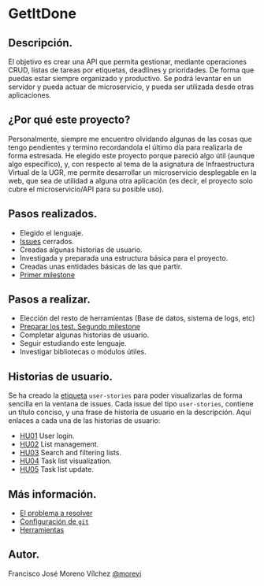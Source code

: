 # GetItDone

## Descripción.
El objetivo es crear una API que permita gestionar, mediante operaciones CRUD, listas de tareas por etiquetas, deadlines y prioridades. De forma que puedas estar siempre organizado y productivo. Se podrá levantar en un servidor y pueda actuar de microservicio, y pueda ser utilizada desde otras aplicaciones.

## ¿Por qué este proyecto?
Personalmente, siempre me encuentro olvidando algunas de las cosas que tengo pendientes y termino recordandola el último día para realizarla de forma estresada. He elegido este proyecto porque pareció algo útil (aunque algo específico), y, con respecto al tema de la asignatura de Infraestructura Virtual de la UGR, me permite desarrollar un microservicio desplegable en la web, que sea de utilidad a alguna otra aplicación (es decir, el proyecto solo cubre el microservicio/API para su posible uso).

## Pasos realizados.
 - Elegido el lenguaje.
 - [Issues](https://github.com/morevi/GetItDone/issues?closed=1) cerrados.
 - Creadas algunas historias de usuario.
 - Investigada y preparada una estructura básica para el proyecto.
 - Creadas unas entidades básicas de las que partir.
 - [Primer milestone](https://github.com/morevi/GetItDone/milestone/1?closed=1)

## Pasos a realizar.
 - Elección del resto de herramientas (Base de datos, sistema de logs, etc)
 - [Preparar los test. Segundo milestone](https://github.com/morevi/GetItDone/milestone/2)
 - Completar algunas historias de usuario.
 - Seguir estudiando este lenguaje.
 - Investigar bibliotecas o módulos útiles.

## Historias de usuario.
Se ha creado la [etiqueta]() `user-stories` para poder visualizarlas de forma sencilla en la ventana de issues.
Cada issue del tipo `user-stories`, contiene un título conciso, y una frase de historia de usuario en la descripción.
Aquí enlaces a cada una de las historias de usuario:
 - [HU01](https://github.com/morevi/GetItDone/issues/1) User login. 
 - [HU02](https://github.com/morevi/GetItDone/issues/2) List management. 
 - [HU03](https://github.com/morevi/GetItDone/issues/3) Search and filtering lists. 
 - [HU04](https://github.com/morevi/GetItDone/issues/4) Task list visualization. 
 - [HU05](https://github.com/morevi/GetItDone/issues/5) Task list update. 

## Más información.
 - [El problema a resolver](docs/problemDescription.md)
 - [Configuración de `git`](docs/git.md)
 - [Herramientas](docs/tools.md)

## Autor.
Francisco José Moreno Vílchez [@morevi](https://github.com/morevi)

